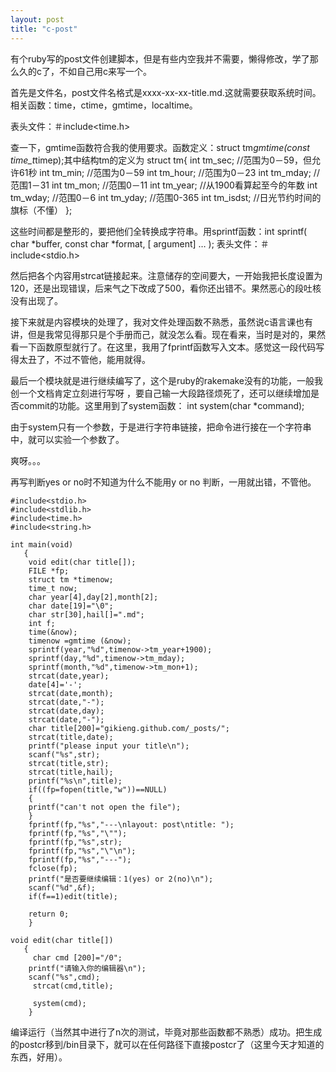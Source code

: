 ```yaml
---
layout: post
title: "c-post"
---
```

有个ruby写的post文件创建脚本，但是有些内空我并不需要，懒得修改，学了那么久的c了，不如自己用c来写一个。

首先是文件名，post文件名格式是xxxx-xx-xx-title.md.这就需要获取系统时间。相关函数：time，ctime，gmtime，localtime。

表头文件：＃include<time.h>

查一下，gmtime函数符合我的使用要求。函数定义：struct tm*gmtime(const time_t*timep);其中结构tm的定义为
struct tm{
int tm_sec;    //范围为0－59，但允许61秒
int tm_min;    //范围为0－59
int tm_hour;   //范围为0－23
int tm_mday;   //范围1－31
int tm_mon;    //范围0－11
int tm_year;   //从1900看算起至今的年数
int tm_wday;   //范围0－6
int tm_yday;   //范围0-365
int tm_isdst;   //日光节约时间的旗标（不懂）
};

这些时间都是整形的，要把他们全转换成字符串。用sprintf函数：int sprintf( char *buffer, const char *format, [ argument] … );
表头文件：＃include<stdio.h>

然后把各个内容用strcat链接起来。注意储存的空间要大，一开始我把长度设置为120，还是出现错误，后来气之下改成了500，看你还出错不。果然恶心的段吐核没有出现了。

接下来就是内容模块的处理了，我对文件处理函数不熟悉，虽然说c语言课也有讲，但是我常见得那只是个手册而己，就没怎么看。现在看来，当时是对的，果然看一下函数原型就行了。在这里，我用了fprintf函数写入文本。感觉这一段代码写得太丑了，不过不管他，能用就得。

最后一个模块就是进行继续编写了，这个是ruby的rakemake没有的功能，一般我创一个文档肯定立刻进行写呀
，要自己输一大段路径烦死了，还可以继续增加是否commit的功能。这里用到了system函数： int system(char *command);

由于system只有一个参数，于是进行字符串链接，把命令进行接在一个字符串中，就可以实验一个参数了。

爽呀。。。

再写判断yes or no时不知道为什么不能用y or no 判断，一用就出错，不管他。




    #include<stdio.h>
    #include<stdlib.h>
    #include<time.h>
    #include<string.h>

    int main(void)
       {
        void edit(char title[]);
        FILE *fp;
        struct tm *timenow;
        time_t now;
        char year[4],day[2],month[2];
        char date[19]="\0";
        char str[30],hail[]=".md";
        int f;
        time(&now);
        timenow =gmtime (&now);
        sprintf(year,"%d",timenow->tm_year+1900);
        sprintf(day,"%d",timenow->tm_mday);
        sprintf(month,"%d",timenow->tm_mon+1);
        strcat(date,year);
        date[4]='-';
        strcat(date,month);
        strcat(date,"-");
        strcat(date,day);
        strcat(date,"-");
        char title[200]="gikieng.github.com/_posts/";
        strcat(title,date);
        printf("please input your title\n");
        scanf("%s",str);
        strcat(title,str);
        strcat(title,hail);
        printf("%s\n",title);
        if((fp=fopen(title,"w"))==NULL)
        {
        printf("can't not open the file");
        }
        fprintf(fp,"%s","---\nlayout: post\ntitle: ");
        fprintf(fp,"%s","\"");
        fprintf(fp,"%s",str);
        fprintf(fp,"%s","\"\n");
        fprintf(fp,"%s","---");
        fclose(fp);
        printf("是否要继续编辑：1(yes) or 2(no)\n");
        scanf("%d",&f);
        if(f==1)edit(title);

        return 0;
        }

    void edit(char title[])
       { 
         char cmd [200]="/0";
		printf("请输入你的编辑器\n");
		scanf("%s",cmd);
         strcat(cmd,title);

         system(cmd);
        }


编译运行（当然其中进行了n次的测试，毕竟对那些函数都不熟悉）成功。把生成的postcr移到/bin目录下，就可以在任何路径下直接postcr了（这里今天才知道的东西，好用）。




